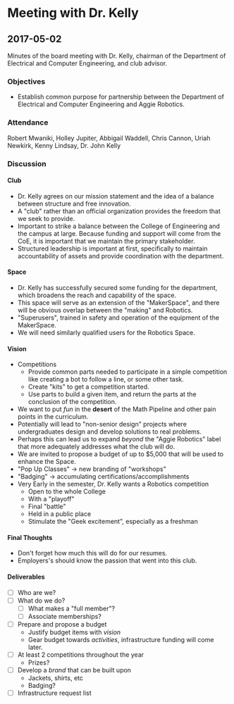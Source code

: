 # Meeting with Dr. Kelly
## 2017-05-02

Minutes of the board meeting with Dr. Kelly, chairman of the Department of Electrical and Computer Engineering, and club advisor.

### Objectives
* Establish common purpose for partnership between the Department of Electrical and Computer Engineering and Aggie Robotics.

### Attendance
Robert Mwaniki, Holley Jupiter, Abbigail Waddell, Chris Cannon, Uriah Newkirk, Kenny Lindsay, Dr. John Kelly

### Discussion
#### Club
* Dr. Kelly agrees on our mission statement and the idea of a balance between structure and free innovation.
* A "club" rather than an official organization provides the freedom that we seek to provide.
* Important to strike a balance between the College of Engineering and the campus at large. Because funding and support will come from the CoE, it is important that we maintain the primary stakeholder.
* Structured leadership is important at first, specifically to maintain accountability of assets and provide coordination with the department.


#### Space
* Dr. Kelly has successfully secured some funding for the department, which broadens the reach and capability of the space.
* This space will serve as an extension of the "MakerSpace", and there will be obvious overlap between the "making" and Robotics.
* "Superusers", trained in safety and operation of the equipment of the MakerSpace.
* We will need similarly qualified users for the Robotics Space.

#### Vision
* Competitions
  * Provide common parts needed to participate in a simple competition like creating a bot to follow a line, or some other task.
  * Create "kits" to get a competition started.
  * Use parts to build a given item, and return the parts at the conclusion of the competition.
* We want to put _fun_ in the __desert__ of the Math Pipeline and other pain points in the curriculum.
* Potentially will lead to "non-senior design" projects where undergraduates design and develop solutions to real problems.
* Perhaps this can lead us to expand _beyond_ the "Aggie Robotics" label that more adequately addresses what the club will do.
* We are invited to propose a budget of up to $5,000 that will be used to enhance the Space.
* "Pop Up Classes" -> new branding of "workshops"
* "Badging" -> accumulating certifications/accomplishments
* Very Early in the semester, Dr. Kelly wants a Robotics competition
  * Open to the whole College
  * With a "playoff"
  * Final "battle"
  * Held in a public place
  * Stimulate the "Geek excitement", especially as a freshman

#### Final Thoughts
* Don't forget how much this will do for our resumes.
* Employers's should know the passion that went into this club.

#### Deliverables
- [ ] Who are we?
- [ ] What do we do?
  - [ ] What makes a "full member"?
  - [ ] Associate memberships?
- [ ] Prepare and propose a budget
  * Justify budget items with _vision_
  * Gear budget towards _activities_, infrastructure funding will come later.
- [ ] At least 2 competitions throughout the year
  * Prizes?
- [ ] Develop a _brand_ that can be built upon
  * Jackets, shirts, etc
  * Badging?
- [ ] Infrastructure request list
